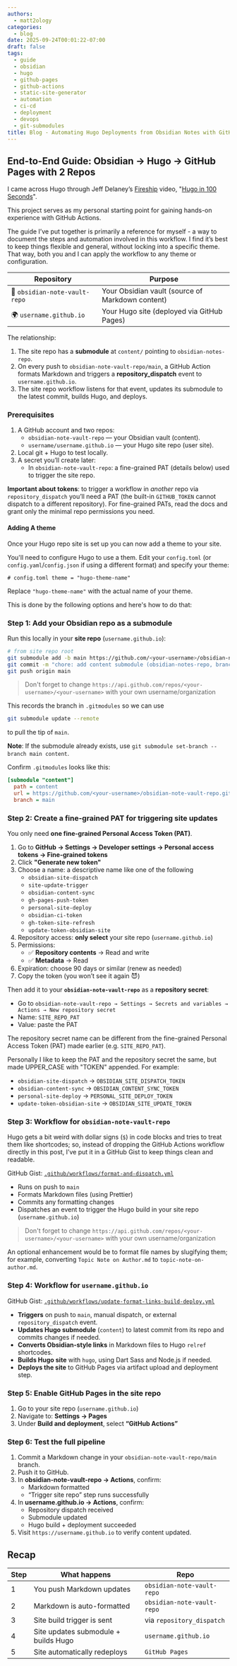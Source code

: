 ```yaml
---
authors:
  - matt2ology
categories:
  - blog
date: 2025-09-24T00:01:22-07:00
draft: false
tags:
  - guide
  - obsidian
  - hugo
  - github-pages
  - github-actions
  - static-site-generator
  - automation
  - ci-cd
  - deployment
  - devops
  - git-submodules
title: Blog - Automating Hugo Deployments from Obsidian Notes with GitHub Actions
---
```


## End-to-End Guide: Obsidian → Hugo → GitHub Pages with 2 Repos

I came across Hugo through Jeff Delaney’s [Fireship](https://www.youtube.com/@Fireship) video, "[Hugo in 100 Seconds](https://www.youtube.com/watch?v=0RKpf3rK57I)".

This project serves as my personal starting point for gaining hands-on experience with GitHub Actions.

The guide I’ve put together is primarily a reference for myself - a way to document the steps and automation involved in this workflow. I find it’s best to keep things flexible and general, without locking into a specific theme. That way, both you and I can apply the workflow to any theme or configuration.

| Repository                    | Purpose                                          |
| ----------------------------- | ------------------------------------------------ |
| 📝 `obsidian-note-vault-repo` | Your Obsidian vault (source of Markdown content) |
| 🌍 `username.github.io`       | Your Hugo site (deployed via GitHub Pages)       |

The relationship:

1. The site repo has a **submodule** at `content/` pointing to `obsidian-notes-repo`.
2. On every push to `obsidian-note-vault-repo/main`, a GitHub Action formats Markdown and triggers a **repository_dispatch** event to `username.github.io`.
3. The site repo workflow listens for that event, updates its submodule to the latest commit, builds Hugo, and deploys.

### Prerequisites

1. A GitHub account and two repos:
   - `obsidian-note-vault-repo` — your Obsidian vault (content).
   - `username/username.github.io` — your Hugo site repo (user site).
2. Local git + Hugo to test locally.
3. A secret you’ll create later:
   - In `obsidian-note-vault-repo`: a fine-grained PAT (details below) used to trigger the site repo.

**Important about tokens**: to trigger a workflow in _another_ repo via `repository_dispatch` you’ll need a PAT (the built-in `GITHUB_TOKEN` cannot dispatch to a different repository). For fine-grained PATs, read the docs and grant only the minimal repo permissions you need.

#### Adding A theme

Once your Hugo repo site is set up you can now add a theme to your site.

You'll need to configure Hugo to use a them. Edit your `config.toml` (or `config.yaml`/`config.json` if using a different format) and specify your theme:

`# config.toml theme = "hugo-theme-name"`

Replace `"hugo-theme-name"` with the actual name of your theme.

This is done by the following options and here's how to do that:

### Step 1: Add your Obsidian repo as a submodule

Run this locally in your **site repo** (`username.github.io`):

```bash
# from site repo root
git submodule add -b main https://github.com/<your-username>/obsidian-note-vault-repo.git content
git commit -m "chore: add content submodule (obsidian-notes-repo, branch=main)"
git push origin main
```

> Don't forget to change `https://api.github.com/repos/<your-username>/<your-username>` with your own username/organization

This records the branch in `.gitmodules` so we can use

```bash
git submodule update --remote
```

to pull the tip of `main`.

**Note**: If the submodule already exists, use `git submodule set-branch --branch main content`.

Confirm `.gitmodules` looks like this:

```ini
[submodule "content"]
  path = content
  url = https://github.com/<your-username>/obsidian-note-vault-repo.git
  branch = main
```

### Step 2: Create a fine-grained PAT for triggering site updates

You only need **one fine-grained Personal Access Token (PAT)**.

1. Go to **GitHub → Settings → Developer settings → Personal access tokens → Fine-grained tokens**
2. Click **"Generate new token"**
3. Choose a name: a descriptive name like one of the following
   - `obsidian-site-dispatch`
   - `site-update-trigger`
   - `obsidian-content-sync`
   - `gh-pages-push-token`
   - `personal-site-deploy`
   - `obsidian-ci-token`
   - `gh-token-site-refresh`
   - `update-token-obsidian-site`
4. Repository access: **only select** your site repo (`username.github.io`)
5. Permissions:
   - ✅ **Repository contents** → Read and write
   - ✅ **Metadata** → Read
6. Expiration: choose 90 days or similar (renew as needed)
7. Copy the token (you won’t see it again 😈)

Then add it to your **`obsidian-note-vault-repo`** as a **repository secret**:

- Go to `obsidian-note-vault-repo → Settings → Secrets and variables → Actions → New repository secret`
- Name: `SITE_REPO_PAT`
- Value: paste the PAT

The repository secret name can be different from the fine-grained Personal Access Token (PAT) made earlier (e.g. `SITE_REPO_PAT`).

Personally I like to keep the PAT and the repository secret the same, but made UPPER_CASE with "TOKEN" appended. For example:

- `obsidian-site-dispatch` → `OBSIDIAN_SITE_DISPATCH_TOKEN`
- `obsidian-content-sync` → `OBSIDIAN_CONTENT_SYNC_TOKEN`
- `personal-site-deploy` → `PERSONAL_SITE_DEPLOY_TOKEN`
- `update-token-obsidian-site` → `OBSIDIAN_SITE_UPDATE_TOKEN`

### Step 3: Workflow for `obsidian-note-vault-repo`

Hugo gets a bit weird with dollar signs (`$`) in code blocks and tries to treat them like shortcodes; so, instead of dropping the GitHub Actions workflow directly in this post, I’ve put it in a GitHub Gist to keep things clean and readable.

GitHub Gist: [`.github/workflows/format-and-dispatch.yml`](https://gist.github.com/matt2ology/4b8800889e149f5087ba9b8071be05d9)

- Runs on push to `main`
- Formats Markdown files (using Prettier)
- Commits any formatting changes
- Dispatches an event to trigger the Hugo build in your site repo (`username.github.io`)

> Don't forget to change `https://api.github.com/repos/<your-username>/<your-username>` with your own username/organization

An optional enhancement would be to format file names by slugifying them; for example, converting `Topic Note on Author.md` to `topic-note-on-author.md`.

### Step 4: Workflow for `username.github.io`

GitHub Gist: [`.github/workflows/update-format-links-build-deploy.yml`](https://gist.github.com/matt2ology/048b2d9d10b802697d9427e7885cd989)

- **Triggers** on push to `main`, manual dispatch, or external `repository_dispatch` event.
- **Updates Hugo submodule** (`content`) to latest commit from its repo and commits changes if needed.
- **Converts Obsidian-style links** in Markdown files to Hugo `relref` shortcodes.
- **Builds Hugo site** with `hugo`, using Dart Sass and Node.js if needed.
- **Deploys the site** to GitHub Pages via artifact upload and deployment step.

### Step 5: Enable GitHub Pages in the site repo

1. Go to your site repo (`username.github.io`)
2. Navigate to: **Settings → Pages**
3. Under **Build and deployment**, select **“GitHub Actions”**

### Step 6: Test the full pipeline

1. Commit a Markdown change in your `obsidian-note-vault-repo/main` branch.
2. Push it to GitHub.
3. In **obsidian-note-vault-repo → Actions**, confirm:
   - Markdown formatted
   - “Trigger site repo” step runs successfully
4. In **username.github.io → Actions**, confirm:
   - Repository dispatch received
   - Submodule updated
   - Hugo build + deployment succeeded
5. Visit `https://username.github.io` to verify content updated.

## Recap

| Step | What happens                         | Repo                       |
| ---- | ------------------------------------ | -------------------------- |
| 1    | You push Markdown updates            | `obsidian-note-vault-repo` |
| 2    | Markdown is auto-formatted           | `obsidian-note-vault-repo` |
| 3    | Site build trigger is sent           | via `repository_dispatch`  |
| 4    | Site updates submodule + builds Hugo | `username.github.io`       |
| 5    | Site automatically redeploys         | `GitHub Pages`             |
